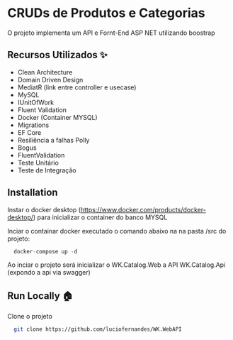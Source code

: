 # CRUDs de Produtos e Categorias
O projeto implementa um API e Fornt-End ASP NET utilizando boostrap 


## Recursos Utilizados ✨
- Clean Architecture
- Domain Driven Design
- MediatR (link entre controller e usecase)
- MySQL
- IUnitOfWork
- Fluent Validation
- Docker (Container MYSQL)
- Migrations
- EF Core
- Resiliência a falhas Polly
- Bogus
- FluentValidation
- Teste Unitário
- Teste de Integração

## Installation  

Instar o docker desktop (https://www.docker.com/products/docker-desktop/) para inicializar o container do banco MYSQL

Inciar o containar docker executado o comando abaixo na na pasta  /src do projeto:
~~~javascript  
  docker-compose up -d
~~~  

Ao inciar o projeto será inicializar o WK.Catalog.Web a API WK.Catalog.Api (expondo a api via swagger)

## Run Locally 🏠  
Clone o projeto

~~~bash  
  git clone https://github.com/luciofernandes/WK.WebAPI
~~~


